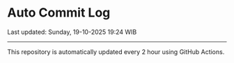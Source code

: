 # Auto Commit Log

Last updated: Sunday, 19-10-2025 19:24 WIB

---

This repository is automatically updated every 2 hour using GitHub Actions.
